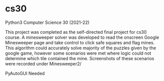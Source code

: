 # cs30
Python3
Computer Science 30 (2021-22)

This project was completed as the self-directed final project for cs30 course. A minesweeper solver was developed to read the onscreen Google Minesweeper page and take control to click safe squares and flag mines. This algorithm could accurately solve majority of the puzzles given by the google game, however some scenarios were met where logic could not determine which tile contained the mine. Screenshots of these scenarios were recorded under Minesweeper2/


PyAutoGUI Needed
